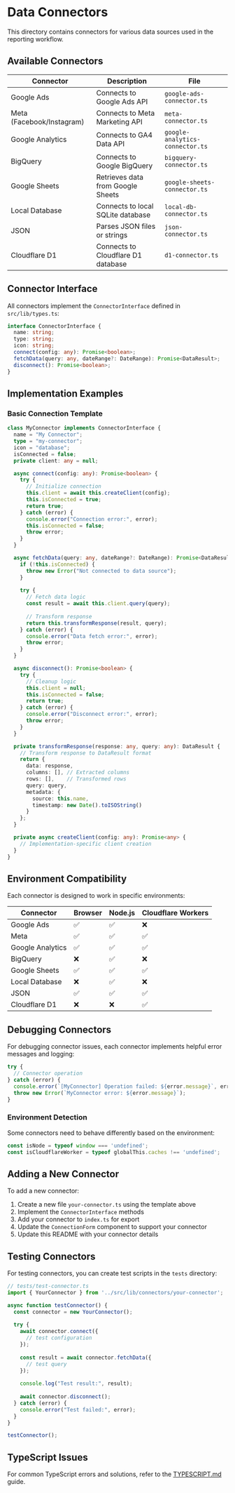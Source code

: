 # Data Connectors

This directory contains connectors for various data sources used in the reporting workflow.

## Available Connectors

| Connector | Description | File |
|-----------|-------------|------|
| Google Ads | Connects to Google Ads API | `google-ads-connector.ts` |
| Meta (Facebook/Instagram) | Connects to Meta Marketing API | `meta-connector.ts` |
| Google Analytics | Connects to GA4 Data API | `google-analytics-connector.ts` |
| BigQuery | Connects to Google BigQuery | `bigquery-connector.ts` |
| Google Sheets | Retrieves data from Google Sheets | `google-sheets-connector.ts` |
| Local Database | Connects to local SQLite database | `local-db-connector.ts` |
| JSON | Parses JSON files or strings | `json-connector.ts` |
| Cloudflare D1 | Connects to Cloudflare D1 database | `d1-connector.ts` |

## Connector Interface

All connectors implement the `ConnectorInterface` defined in `src/lib/types.ts`:

```typescript
interface ConnectorInterface {
  name: string;
  type: string;
  icon: string;
  connect(config: any): Promise<boolean>;
  fetchData(query: any, dateRange?: DateRange): Promise<DataResult>;
  disconnect(): Promise<boolean>;
}
```

## Implementation Examples

### Basic Connection Template

```typescript
class MyConnector implements ConnectorInterface {
  name = "My Connector";
  type = "my-connector";
  icon = "database";
  isConnected = false;
  private client: any = null;

  async connect(config: any): Promise<boolean> {
    try {
      // Initialize connection
      this.client = await this.createClient(config);
      this.isConnected = true;
      return true;
    } catch (error) {
      console.error("Connection error:", error);
      this.isConnected = false;
      throw error;
    }
  }

  async fetchData(query: any, dateRange?: DateRange): Promise<DataResult> {
    if (!this.isConnected) {
      throw new Error("Not connected to data source");
    }
    
    try {
      // Fetch data logic
      const result = await this.client.query(query);
      
      // Transform response
      return this.transformResponse(result, query);
    } catch (error) {
      console.error("Data fetch error:", error);
      throw error;
    }
  }

  async disconnect(): Promise<boolean> {
    try {
      // Cleanup logic
      this.client = null;
      this.isConnected = false;
      return true;
    } catch (error) {
      console.error("Disconnect error:", error);
      throw error;
    }
  }

  private transformResponse(response: any, query: any): DataResult {
    // Transform response to DataResult format
    return {
      data: response,
      columns: [], // Extracted columns
      rows: [],    // Transformed rows
      query: query,
      metadata: {
        source: this.name,
        timestamp: new Date().toISOString()
      }
    };
  }

  private async createClient(config: any): Promise<any> {
    // Implementation-specific client creation
  }
}
```

## Environment Compatibility

Each connector is designed to work in specific environments:

| Connector | Browser | Node.js | Cloudflare Workers |
|-----------|---------|---------|-------------------|
| Google Ads | ✅ | ✅ | ❌ |
| Meta | ✅ | ✅ | ✅ |
| Google Analytics | ✅ | ✅ | ✅ |
| BigQuery | ❌ | ✅ | ❌ |
| Google Sheets | ✅ | ✅ | ✅ |
| Local Database | ❌ | ✅ | ❌ |
| JSON | ✅ | ✅ | ✅ |
| Cloudflare D1 | ❌ | ❌ | ✅ |

## Debugging Connectors

For debugging connector issues, each connector implements helpful error messages and logging:

```typescript
try {
  // Connector operation
} catch (error) {
  console.error(`[MyConnector] Operation failed: ${error.message}`, error);
  throw new Error(`MyConnector error: ${error.message}`);
}
```

### Environment Detection

Some connectors need to behave differently based on the environment:

```typescript
const isNode = typeof window === 'undefined';
const isCloudflareWorker = typeof globalThis.caches !== 'undefined';
```

## Adding a New Connector

To add a new connector:

1. Create a new file `your-connector.ts` using the template above
2. Implement the `ConnectorInterface` methods
3. Add your connector to `index.ts` for export
4. Update the `ConnectionForm` component to support your connector
5. Update this README with your connector details

## Testing Connectors

For testing connectors, you can create test scripts in the `tests` directory:

```typescript
// tests/test-connector.ts
import { YourConnector } from '../src/lib/connectors/your-connector';

async function testConnector() {
  const connector = new YourConnector();
  
  try {
    await connector.connect({
      // test configuration
    });
    
    const result = await connector.fetchData({
      // test query
    });
    
    console.log("Test result:", result);
    
    await connector.disconnect();
  } catch (error) {
    console.error("Test failed:", error);
  }
}

testConnector();
```

## TypeScript Issues

For common TypeScript errors and solutions, refer to the [TYPESCRIPT.md](./TYPESCRIPT.md) guide. 